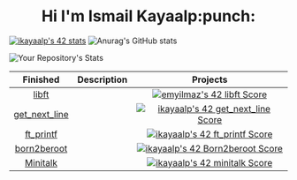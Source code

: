 <h1 align="center">Hi I'm Ismail Kayaalp:punch:</h1>

[![ikayaalp's 42 stats](https://badge42.vercel.app/api/v2/cl79nu64f00160gl0uoyns0kn/stats?cursusId=21&coalitionId=231)](https://github.com/JaeSeoKim/badge42)
![Anurag's GitHub stats](https://github-readme-stats.vercel.app/api?username=ismailkayaalp&show_icons=true&theme=radical)

![Your Repository's Stats](https://github-readme-stats.vercel.app/api/top-langs/?username=ismailkayaalp&theme=blue-green)

|			Finished				| Description	| Projects |
|:---------------:|:-----------:|:----:|
[libft ](https://github.com/ismailkayaalp/libft.git) | | [![emyilmaz's 42 libft Score](https://badge42.vercel.app/api/v2/cl79nu64f00160gl0uoyns0kn/project/2473200)](https://projects.intra.42.fr/42cursus-libft/mine) |
[get_next_line](https://github.com/ismailkayaalp/get_next_line.git) | | [![ikayaalp's 42 get_next_line Score](https://badge42.vercel.app/api/v2/cl79nu64f00160gl0uoyns0kn/project/2507602)](https://github.com/JaeSeoKim/badge42) |
[ft_printf](https://github.com/ismailkayaalp/ft_printf.git) | | [![ikayaalp's 42 ft_printf Score](https://badge42.vercel.app/api/v2/cl79nu64f00160gl0uoyns0kn/project/2524702)](https://github.com/JaeSeoKim/badge42) |
[born2beroot](https://github.com/ismailkayaalp/) | | [![ikayaalp's 42 Born2beroot Score](https://badge42.vercel.app/api/v2/cl79nu64f00160gl0uoyns0kn/project/2522390)](https://github.com/JaeSeoKim/badge42) |[![ikayaalp's 42 Born2beroot Score]
[Minitalk](https://github.com/ismailkayaalp/minitalk.git) | | [![ikayaalp's 42 minitalk Score](https://badge42.vercel.app/api/v2/cl79nu64f00160gl0uoyns0kn/project/2624115)](https://github.com/JaeSeoKim/badge42)
